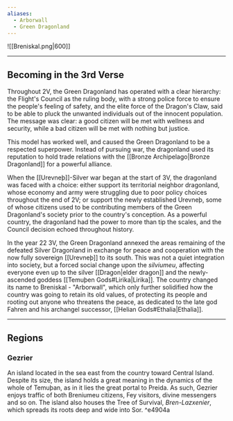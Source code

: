 ```yaml
---
aliases:
  - Arborwall
  - Green Dragonland
---
```

![[Breniskal.png|600]]
-- - - -
## Becoming in the 3rd Verse

Throughout 2V, the Green Dragonland has operated with a clear hierarchy: the Flight's Council as the ruling body, with a strong police force to ensure the people's feeling of safety, and the elite force of the Dragon's Claw, said to be able to pluck the unwanted individuals out of the innocent population. The message was clear: a good citizen will be met with wellness and security, while a bad citizen will be met with nothing but justice.

This model has worked well, and caused the Green Dragonland to be a respected superpower. Instead of pursuing war, the dragonland used its reputation to hold trade relations with the [[Bronze Archipelago|Bronze Dragonland]] for a powerful alliance.

When the [[Urevneþ]]-Silver war began at the start of 3V, the dragonland was faced with a choice: either support its territorial neighbor dragonland, whose economy and army were struggling due to poor policy choices throughout the end of 2V; or support the newly established Urevneþ, some of whose citizens used to be contributing members of the Green Dragonland's society prior to the country's conception. As a powerful country, the dragonland had the power to more than tip the scales, and the Council decision echoed throughout history.

In the year 22 3V, the Green Dragonland annexed the areas remaining of the defeated Silver Dragonland in exchange for peace and cooperation with the now fully sovereign [[Urevneþ]] to its south. This was not a quiet integration into society, but a forced social change upon the _silviumeu_, affecting everyone even up to the silver [[Dragon|elder dragon]] and the newly-ascended goddess [[Temuþen Gods#Lirika|Lirika]].
The country changed its name to Breniskal - "Arborwall", which only further solidified how the country was going to retain its old values, of protecting its people and rooting out anyone who threatens the peace, as dedicated to the late god Fahren and his archangel successor, [[Helian Gods#Ethalia|Ethalia]].
--- - -
## Regions
### Gezrier

An island located in the sea east from the country toward Central Island. Despite its size, the island holds a great meaning in the dynamics of the whole of Temuþan, as in it lies the great portal to Preida. As such, Gezrier enjoys traffic of both Breniumeu citizens, Fey visitors, divine messengers and so on.
The island also houses the Tree of Survival, _Bren-Lazxenier_, which spreads its roots deep and wide into Sor. ^e4904a